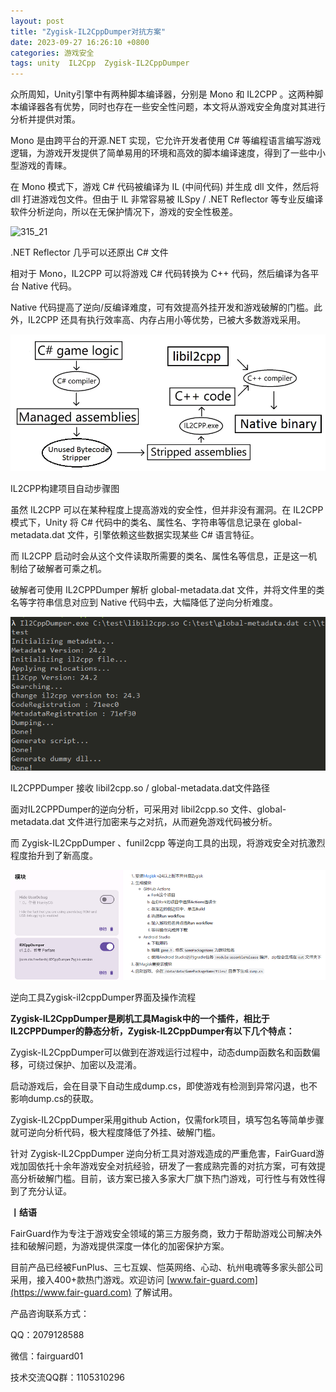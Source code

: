 ```yaml
---
layout: post
title: "Zygisk-IL2CppDumper对抗方案"
date: 2023-09-27 16:26:10 +0800
categories: 游戏安全
tags: unity  IL2Cpp  Zygisk-IL2CppDumper
---
```


众所周知，Unity引擎中有两种脚本编译器，分别是 Mono 和 IL2CPP 。这两种脚本编译器各有优势，同时也存在一些安全性问题，本文将从游戏安全角度对其进行分析并提供对策。<!-- more -->  

Mono 是由跨平台的开源.NET 实现，它允许开发者使用 C# 等编程语言编写游戏逻辑，为游戏开发提供了简单易用的环境和高效的脚本编译速度，得到了一些中小型游戏的青睐。  

在 Mono 模式下，游戏 C# 代码被编译为 IL (中间代码) 并生成 dll 文件，然后将 dll 打进游戏包文件。但由于 IL 非常容易被 ILSpy / .NET Reflector 等专业反编译软件分析逆向，所以在无保护情况下，游戏的安全性极差。  

![315_21](/assets/res/202103/NETReflector还原出C#文件.png)  

.NET Reflector 几乎可以还原出 C# 文件  

相对于 Mono，IL2CPP 可以将游戏 C# 代码转换为 C++ 代码，然后编译为各平台 Native 代码。  

Native 代码提高了逆向/反编译难度，可有效提高外挂开发和游戏破解的门槛。此外，IL2CPP 还具有执行效率高、内存占用小等优势，已被大多数游戏采用。  

![315_21](/assets/res/202103/IL2CPP构建项目自动步骤图.png)  

IL2CPP构建项目自动步骤图  

虽然 IL2CPP 可以在某种程度上提高游戏的安全性，但并非没有漏洞。在 IL2CPP 模式下，Unity 将 C# 代码中的类名、属性名、字符串等信息记录在 global-metadata.dat 文件，引擎依赖这些数据实现某些 C# 语言特征。  

而 IL2CPP 启动时会从这个文件读取所需要的类名、属性名等信息，正是这一机制给了破解者可乘之机。  

破解者可使用 IL2CPPDumper 解析 global-metadata.dat 文件，并将文件里的类名等字符串信息对应到 Native 代码中去，大幅降低了逆向分析难度。  

![315_21](/assets/res/202103/IL2CPPDumper接收路径.png)  

IL2CPPDumper 接收 libil2cpp.so / global-metadata.dat文件路径  

面对IL2CPPDumper的逆向分析，可采用对 libil2cpp.so 文件、global-metadata.dat 文件进行加密来与之对抗，从而避免游戏代码被分析。  


而 Zygisk-IL2CppDumper 、funil2cpp 等逆向工具的出现，将游戏安全对抗激烈程度抬升到了新高度。  

![315_21](/assets/res/202103/Zygisk-il2cppDumper界面及操作流程1.png)  

逆向工具Zygisk-il2cppDumper界面及操作流程  

**Zygisk-IL2CppDumper是刷机工具Magisk中的一个插件，相比于IL2CPPDumper的静态分析，Zygisk-IL2CppDumper有以下几个特点：**  

Zygisk-IL2CppDumper可以做到在游戏运行过程中，动态dump函数名和函数偏移，可绕过保护、加密以及混淆。  

启动游戏后，会在目录下自动生成dump.cs，即使游戏有检测到异常闪退，也不影响dump.cs的获取。  

Zygisk-IL2CppDumper采用github Action，仅需fork项目，填写包名等简单步骤就可逆向分析代码，极大程度降低了外挂、破解门槛。  

针对 Zygisk-IL2CppDumper 逆向分析工具对游戏造成的严重危害，FairGuard游戏加固依托十余年游戏安全对抗经验，研发了一套成熟完善的对抗方案，可有效提高分析破解门槛。目前，该方案已接入多家大厂旗下热门游戏，可行性与有效性得到了充分认证。  

**丨结语**  

FairGuard作为专注于游戏安全领域的第三方服务商，致力于帮助游戏公司解决外挂和破解问题，为游戏提供深度一体化的加密保护方案。  

目前产品已经被FunPlus、三七互娱、恺英网络、心动、杭州电魂等多家头部公司采用，接入400+款热门游戏。欢迎访问 [www.fair-guard.com](https://www.fair-guard.com) 了解试用。    

产品咨询联系方式：  

QQ：2079128588  

微信：fairguard01  

技术交流QQ群：1105310296  
